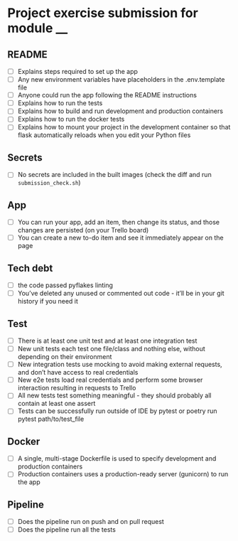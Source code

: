 # Project exercise submission for module __

## README

- [ ] Explains steps required to set up the app
- [ ] Any new environment variables have placeholders in the .env.template file
- [ ] Anyone could run the app following the README instructions
- [ ] Explains how to run the tests
- [ ] Explains how to build and run development and production containers
- [ ] Explains how to run the docker tests
- [ ] Explains how to mount your project in the development container so that flask automatically reloads when you edit your Python files

## Secrets

- [ ] No secrets are included in the built images (check the diff and run `submission_check.sh`)

## App

- [ ] You can run your app, add an item, then change its status, and those changes are persisted (on your Trello board)
- [ ] You can create a new to-do item and see it immediately appear on the page

## Tech debt

- [ ] the code passed pyflakes linting
- [ ] You’ve deleted any unused or commented out code - it’ll be in your git history if you need it

## Test

- [ ] There is at least one unit test and at least one integration test
- [ ] New unit tests each test one file/class and nothing else, without depending on their environment
- [ ] New integration tests use mocking to avoid making external requests, and don’t have access to real credentials
- [ ] New e2e tests load real credentials and perform some browser interaction resulting in requests to Trello
- [ ] All new tests test something meaningful - they should probably all contain at least one assert
- [ ] Tests can be successfully run outside of IDE by pytest or poetry run pytest path/to/test_file

## Docker

- [ ] A single, multi-stage Dockerfile is used to specify development and production containers
- [ ] Production containers uses a production-ready server (gunicorn) to run the app

## Pipeline

- [ ] Does the pipeline run on push and on pull request
- [ ] Does the pipeline run all the tests
